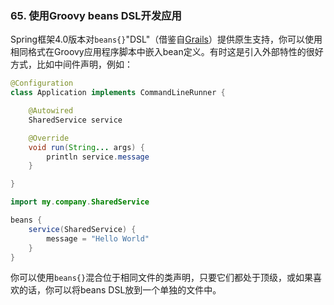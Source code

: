 ### 65. 使用Groovy beans DSL开发应用

Spring框架4.0版本对`beans{}`"DSL"（借鉴自[Grails](http://grails.org/)）提供原生支持，你可以使用相同格式在Groovy应用程序脚本中嵌入bean定义。有时这是引入外部特性的很好方式，比如中间件声明，例如：
```java
@Configuration
class Application implements CommandLineRunner {

    @Autowired
    SharedService service

    @Override
    void run(String... args) {
        println service.message
    }

}

import my.company.SharedService

beans {
    service(SharedService) {
        message = "Hello World"
    }
}
```
你可以使用`beans{}`混合位于相同文件的类声明，只要它们都处于顶级，或如果喜欢的话，你可以将beans DSL放到一个单独的文件中。
